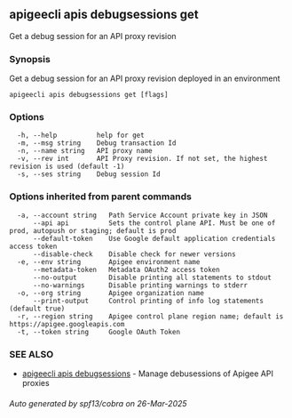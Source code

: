 ## apigeecli apis debugsessions get

Get a debug session for an API proxy revision

### Synopsis

Get a debug session for an API proxy revision deployed in an environment

```
apigeecli apis debugsessions get [flags]
```

### Options

```
  -h, --help          help for get
  -m, --msg string    Debug transaction Id
  -n, --name string   API proxy name
  -v, --rev int       API Proxy revision. If not set, the highest revision is used (default -1)
  -s, --ses string    Debug session Id
```

### Options inherited from parent commands

```
  -a, --account string   Path Service Account private key in JSON
      --api api          Sets the control plane API. Must be one of prod, autopush or staging; default is prod
      --default-token    Use Google default application credentials access token
      --disable-check    Disable check for newer versions
  -e, --env string       Apigee environment name
      --metadata-token   Metadata OAuth2 access token
      --no-output        Disable printing all statements to stdout
      --no-warnings      Disable printing warnings to stderr
  -o, --org string       Apigee organization name
      --print-output     Control printing of info log statements (default true)
  -r, --region string    Apigee control plane region name; default is https://apigee.googleapis.com
  -t, --token string     Google OAuth Token
```

### SEE ALSO

* [apigeecli apis debugsessions](apigeecli_apis_debugsessions.md)	 - Manage debusessions of Apigee API proxies

###### Auto generated by spf13/cobra on 26-Mar-2025
